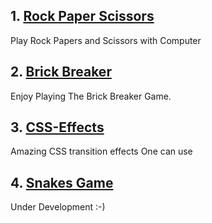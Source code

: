 ## 1. [Rock Paper Scissors](https://shloknangia.github.io/Rock-Paper-Scissors/)
Play Rock Papers and Scissors with Computer

## 2. [Brick Breaker](https://shloknangia.github.io/Brick-Breaker/)
Enjoy Playing The Brick Breaker Game.

## 3. [CSS-Effects](https://shloknangia.github.io/CSS-Effects/)
Amazing CSS transition effects One can use

## 4. [Snakes Game](https://shloknangia.github.io/Snakes-Game/)
Under Development :-)
